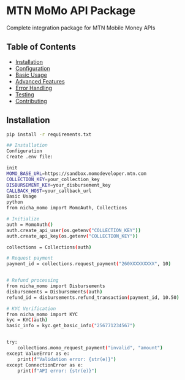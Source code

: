 # MTN MoMo API Package

Complete integration package for MTN Mobile Money APIs

## Table of Contents
- [Installation](#installation)
- [Configuration](#configuration)
- [Basic Usage](#basic-usage)
- [Advanced Features](#advanced-features)
- [Error Handling](#error-handling)
- [Testing](#testing)
- [Contributing](#contributing)

## Installation
```bash
pip install -r requirements.txt

## Installation
Configuration
Create .env file:

init
MOMO_BASE_URL=https://sandbox.momodeveloper.mtn.com
COLLECTION_KEY=your_collection_key
DISBURSEMENT_KEY=your_disbursement_key
CALLBACK_HOST=your_callback_url
Basic Usage
python
from nicha_momo import MomoAuth, Collections

# Initialize
auth = MomoAuth()
auth.create_api_user(os.getenv("COLLECTION_KEY"))
auth.create_api_key(os.getenv("COLLECTION_KEY"))

collections = Collections(auth)

# Request payment
payment_id = collections.request_payment("260XXXXXXXXX", 10)


# Refund processing
from nicha_momo import Disbursements
disbursements = Disbursements(auth)
refund_id = disbursements.refund_transaction(payment_id, 10.50)

# KYC Verification
from nicha_momo import KYC
kyc = KYC(auth)
basic_info = kyc.get_basic_info("256771234567")


try:
    collections.momo_request_payment("invalid", "amount")
except ValueError as e:
    print(f"Validation error: {str(e)}")
except ConnectionError as e:
    print(f"API error: {str(e)}")
